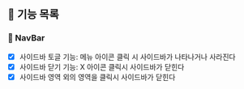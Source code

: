 ## 🌟 기능 목록

### 🔨 NavBar

- [x] 사이드바 토글 기능: 메뉴 아이콘 클릭 시 사이드바가 나타나거나 사라진다
- [x] 사이드바 닫기 기능: X 아이콘 클릭시 사이드바가 닫힌다
- [x] 사이드바 영역 외의 영역을 클릭시 사이드바가 닫힌다
